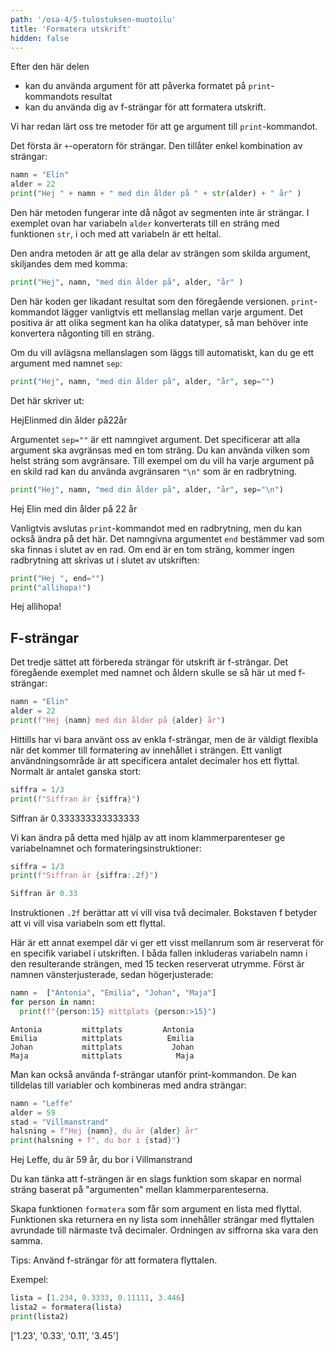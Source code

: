 ```yaml
---
path: '/osa-4/5-tulostuksen-muotoilu'
title: 'Formatera utskrift'
hidden: false
---
```


<text-box variant='learningObjectives' name='Lärandemål'>

Efter den här delen

* kan du använda argument för att påverka formatet på `print`-kommandots resultat
* kan du använda dig av f-strängar för att formatera utskrift.

</text-box>

Vi har redan lärt oss tre metoder för att ge argument till `print`-kommandot.

Det första är `+`-operatorn för strängar. Den tillåter enkel kombination av strängar:

```python
namn = "Elin"
alder = 22
print("Hej " + namn + " med din ålder på " + str(alder) + " år" )
```

Den här metoden fungerar inte då något av segmenten inte är strängar. I exemplet ovan har variabeln `alder` konverterats till en sträng med funktionen `str`, i och med att variabeln är ett heltal.

Den andra metoden är att ge alla delar av strängen som skilda argument, skiljandes dem med komma:

```python
print("Hej", namn, "med din ålder på", alder, "år" )
```

Den här koden ger likadant resultat som den föregående versionen. `print`-kommandot lägger vanligtvis ett mellanslag mellan varje argument. Det positiva är att olika segment kan ha olika datatyper, så man behöver inte konvertera någonting till en sträng.

Om du vill avlägsna mellanslagen som läggs till automatiskt, kan du ge ett argument med namnet `sep`:

```python
print("Hej", namn, "med din ålder på", alder, "år", sep="")
```

Det här skriver ut:

<sample-output>

HejElinmed din ålder på22år

</sample-output>


Argumentet `sep=""` är ett namngivet argument. Det specificerar att alla argument ska avgränsas med en tom sträng. Du kan använda vilken som helst sträng som avgränsare. Till exempel om du vill ha varje argument på en skild rad kan du använda avgränsaren `"\n"` som är en radbrytning.

```python
print("Hej", namn, "med din ålder på", alder, "år", sep="\n")
```

<sample-output>

Hej
Elin
med din ålder på
22
år

</sample-output>

Vanligtvis avslutas `print`-kommandot med en radbrytning, men du kan också ändra på det här. Det namngivna argumentet `end` bestämmer vad som ska finnas i slutet av en rad. Om end är en tom sträng, kommer ingen radbrytning att skrivas ut i slutet av utskriften:

```python
print("Hej ", end="")
print("allihopa!")
```

<sample-output>

Hej allihopa!

</sample-output>

## F-strängar

Det tredje sättet att förbereda strängar för utskrift är f-strängar. Det föregående exemplet med namnet och åldern skulle se så här ut med f-strängar:

```python
namn = "Elin"
alder = 22
print(f"Hej {namn} med din ålder på {alder} år")
```

Hittills har vi bara använt oss av enkla f-strängar, men de är väldigt flexibla när det kommer till formatering av innehållet i strängen. Ett vanligt användningsområde är att specificera antalet decimaler hos ett flyttal. Normalt är antalet ganska stort:

```python
siffra = 1/3
print(f"Siffran är {siffra}")
```

<sample-output>

Siffran är 0.333333333333333

</sample-output>

Vi kan ändra på detta med hjälp av att inom klammerparenteser ge variabelnamnet och formateringsinstruktioner:

```python
siffra = 1/3
print(f"Siffran är {siffra:.2f}")
```

```python
Siffran är 0.33
```

Instruktionen `.2f` berättar att vi vill visa två decimaler. Bokstaven f betyder att vi vill visa variabeln som ett flyttal.

Här är ett annat exempel där vi ger ett visst mellanrum som är reserverat för en specifik variabel i utskriften. I båda fallen inkluderas variabeln namn i den resulterande strängen, med 15 tecken reserverat utrymme. Först är namnen vänsterjusterade, sedan högerjusterade:

```python
namn =  ["Antonia", "Emilia", "Johan", "Maja"]
for person in namn:
  print(f"{person:15} mittplats {person:>15}")
```

```
Antonia         mittplats         Antonia
Emilia          mittplats          Emilia
Johan           mittplats           Johan
Maja            mittplats            Maja
```

Man kan också använda f-strängar utanför print-kommandon. De kan tilldelas till variabler och kombineras med andra strängar:

```python
namn = "Leffe"
alder = 59
stad = "Villmanstrand"
halsning = f"Hej {namn}, du är {alder} år"
print(halsning + f", du bor i {stad}")
```

<sample-output>

Hej Leffe, du är 59 år, du bor i Villmanstrand

</sample-output>

Du kan tänka att f-strängen är en slags funktion som skapar en normal sträng baserat på "argumenten" mellan klammerparenteserna.

<programming-exercise name='Från sifferlista till stränglista' tmcname='osa04-20_lukulistasta_merkkijonolistaksi'>

Skapa funktionen `formatera` som får som argument en lista med flyttal. Funktionen ska returnera en ny lista som innehåller strängar med flyttalen avrundade till närmaste två decimaler. Ordningen av siffrorna ska vara den samma.

Tips: Använd f-strängar för att formatera flyttalen.

Exempel:

```python
lista = [1.234, 0.3333, 0.11111, 3.446]
lista2 = formatera(lista)
print(lista2)
```

<sample-output>

['1.23', '0.33', '0.11', '3.45']

</sample-output>

</programming-exercise>

<quiz id="92e6d079-80c1-5914-8cf7-abd181a418dd"></quiz>
